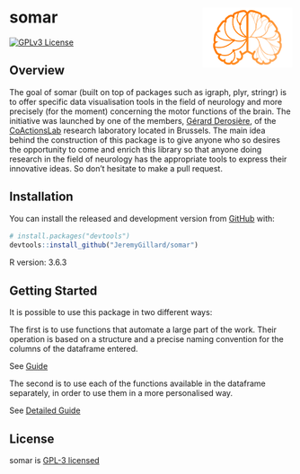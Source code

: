 
<!-- README.md is generated from README.Rmd. Please edit that file -->

# somar <img src="./man/figures/logo.png" align="right" width="160" />

<!-- badges: start -->

<!-- CI badge -->

<!-- Coverage badge -->

<!-- Version/Release badge -->

[![GPLv3
License](https://img.shields.io/badge/License-GPL%20v3-yellow.svg)](https://opensource.org/licenses/)
<!-- badges: end -->

## Overview

The goal of somar (built on top of packages such as igraph, plyr,
stringr) is to offer specific data visualisation tools in the field of
neurology and more precisely (for the moment) concerning the motor
functions of the brain. The initiative was launched by one of the
members,
<a href="http://coactionslab.com/people/102-top-menu/people/current-members/168-gerard-derosiere" target="_blank">Gérard
Derosière</a>, of the
<a href="http://coactionslab.com/" target="_blank">CoActionsLab<a/>
research laboratory located in Brussels. The main idea behind the
construction of this package is to give anyone who so desires the
opportunity to come and enrich this library so that anyone doing
research in the field of neurology has the appropriate tools to express
their innovative ideas. So don’t hesitate to make a pull request.

## Installation

You can install the released and development version from
[GitHub](https://github.com/) with:

``` r
# install.packages("devtools")
devtools::install_github("JeremyGillard/somar")
```

R version: 3.6.3

## Getting Started

It is possible to use this package in two different ways:

The first is to use functions that automate a large part of the work.
Their operation is based on a structure and a precise naming convention
for the columns of the dataframe entered.

See <a href="./vignettes/guide.md">Guide</a>

The second is to use each of the functions available in the dataframe
separately, in order to use them in a more personalised way.

See <a href="./vignettes/detailedGuide.md">Detailed Guide</a>

## License

somar is <a href="./LICENSE">GPL-3 licensed</a>
